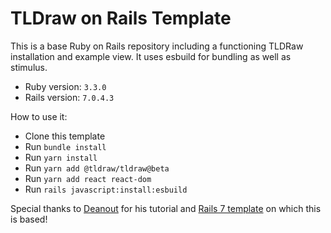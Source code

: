 # TLDraw on Rails Template

This is a base Ruby on Rails repository including a functioning TLDRaw
installation and example view. It uses esbuild for bundling as well as stimulus.

- Ruby version: `3.3.0`
- Rails version: `7.0.4.3`

How to use it:

- Clone this template
- Run `bundle install`
- Run `yarn install`
- Run `yarn add @tldraw/tldraw@beta`
- Run `yarn add react react-dom`
- Run `rails javascript:install:esbuild`


Special thanks to [Deanout](https://github.com/Deanout) for his tutorial and
[Rails 7 template](https://github.com/Deanout/react-esbuild-rails) on which this
is based!
